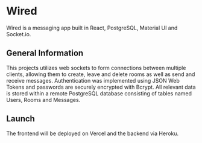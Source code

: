 # Wired

Wired is a messaging app built in React, PostgreSQL, Material UI and
Socket.io.

## General Information

This projects utilizes web sockets to form connections between multiple
clients, allowing them to create, leave and delete rooms as well as send
and receive messages. Authentication was implemented using JSON Web Tokens
and passwords are securely encrypted with Bcrypt. All relevant data is
stored within a remote PostgreSQL database consisting of tables named
Users, Rooms and Messages.

## Launch

The frontend will be deployed on Vercel and the backend via Heroku.
